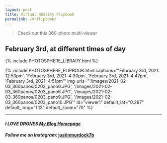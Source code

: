 ```yaml
---
layout: post
title: Virtual Reality Flipbook
permalink: /vrflipbook/
---
```


> Check out this 360-photo multi-viewer

## February 3rd, at different times of day

{% include PHOTOSPHERE_LIBRARY.html %}

{% include PHOTOSPHERE_FLIPBOOK.html captions="'February 3rd, 2021: 12:53pm', 'February 3rd, 2021: 4:30pm', 'February 3rd, 2021: 4:47pm', 'February 3rd, 2021: 4:51pm'" img_urls="'/images/2021-02-03_360panos/0203_pano0.JPG', '/images/2021-02-03_360panos/0203_pano6.JPG', '/images/2021-02-03_360panos/0203_pano9.JPG', '/images/2021-02-03_360panos/0203_pano10.JPG'" id="viewer1" default_lat="0.287" default_long="1.13" default_zoom="70" %}

___


#### _**I LOVE DRONES [My Blog Homepage](/)**_
#### _Follow me on Instagram:_ [**justinmurdock7b**](https://www.instagram.com/justinmurdock7b/?hl=en)
